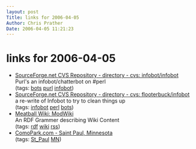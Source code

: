 ```yaml
---
layout: post
Title: links for 2006-04-05  
Author: Chris Prather
Date: 2006-04-05 11:21:23
---
```


# links for 2006-04-05
<ul class="delicious">
	<li>
		<div class="delicious-link"><a href="http://cvs.sourceforge.net/viewcvs.py/infobot/infobot/">SourceForge.net CVS Repository - directory - cvs: infobot/infobot</a></div>
		<div class="delicious-extended">Purl's an infobot/chatterbot on #perl</div>
		<div class="delicious-tags">(tags: <a href="http://del.icio.us/perigrin/bots">bots</a> <a href="http://del.icio.us/perigrin/purl">purl</a> <a href="http://del.icio.us/perigrin/infobot">infobot</a>)</div>
	</li>
	<li>
		<div class="delicious-link"><a href="http://cvs.sourceforge.net/viewcvs.py/flooterbuck/infobot/#dirlist">SourceForge.net CVS Repository - directory - cvs: flooterbuck/infobot</a></div>
		<div class="delicious-extended">a re-write of Infobot to try to clean things up</div>
		<div class="delicious-tags">(tags: <a href="http://del.icio.us/perigrin/infobot">infobot</a> <a href="http://del.icio.us/perigrin/perl">perl</a> <a href="http://del.icio.us/perigrin/bots">bots</a>)</div>
	</li>
	<li>
		<div class="delicious-link"><a href="http://www.usemod.com/cgi-bin/mb.pl?ModWiki">Meatball Wiki: ModWiki</a></div>
		<div class="delicious-extended">An RDF Grammer describing Wiki Content</div>
		<div class="delicious-tags">(tags: <a href="http://del.icio.us/perigrin/rdf">rdf</a> <a href="http://del.icio.us/perigrin/wiki">wiki</a> <a href="http://del.icio.us/perigrin/rss">rss</a>)</div>
	</li>
	<li>
		<div class="delicious-link"><a href="http://comopark.com/">ComoPark.com - Saint Paul, Minnesota</a></div>
		<div class="delicious-tags">(tags: <a href="http://del.icio.us/perigrin/St_Paul">St_Paul</a> <a href="http://del.icio.us/perigrin/MN">MN</a>)</div>
	</li>
</ul>


